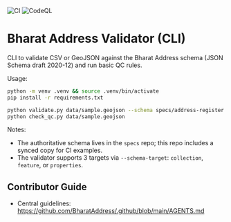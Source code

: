 ![CI](https://github.com/BharatAddress/tools-validator/actions/workflows/ci.yml/badge.svg)
![CodeQL](https://github.com/BharatAddress/tools-validator/actions/workflows/codeql.yml/badge.svg)

# Bharat Address Validator (CLI)

CLI to validate CSV or GeoJSON against the Bharat Address schema (JSON Schema draft 2020-12) and run basic QC rules.

Usage:

```bash
python -m venv .venv && source .venv/bin/activate
pip install -r requirements.txt

python validate.py data/sample.geojson --schema specs/address-register.schema.json --schema-target collection
python check_qc.py data/sample.geojson
```

Notes:
- The authoritative schema lives in the `specs` repo; this repo includes a synced copy for CI examples.
- The validator supports 3 targets via `--schema-target`: `collection`, `feature`, or `properties`.

## Contributor Guide

- Central guidelines: https://github.com/BharatAddress/.github/blob/main/AGENTS.md

